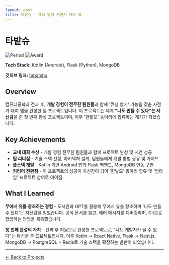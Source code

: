 ```yaml
---
layout: post
title: 타밭슈 - 큐싱 방지 자전거 대여 앱
---
```


# 타밭슈

![Period](https://img.shields.io/badge/Period-2024-blue) ![Award](https://img.shields.io/badge/Award-교내%20대회%20수상-gold)

**Tech Stack:** Kotlin (Android), Flask (Python), MongoDB

**깃허브 링크:** [tabatshu](https://github.com/YUJAEYUN/Tabatshu)

## Overview

컴퓨터공학과 전과 후, **개발 경험이 전무한 팀원들**과 함께 '큐싱 방지' 기능을 갖춘 자전거 대여 앱을 완성한 팀 프로젝트입니다. 이 프로젝트는 제게 **"나도 만들 수 있다"는 자신감**을 준 첫 번째 완성 프로젝트이며, 이후 '한밭모' 동아리에 합류하는 계기가 되었습니다.

## Key Achievements

- **교내 대회 수상** - 개발 경험 전무한 팀원들과 함께 프로젝트 완성 및 시연 성공
- **팀 리더십** - 기술 스택 선정, 아키텍처 설계, 팀원들에게 개발 방법 공유 및 가이드
- **풀스택 개발** - Kotlin 기반 Android 앱과 Flask 백엔드, MongoDB 연동 구현
- **커리어 전환점** - 이 프로젝트의 성공이 자신감이 되어 '한밭모' 동아리 합류 및 '썸타임' 프로젝트 참여로 이어짐

## What I Learned

**무에서 유를 창조하는 경험** - 도서관과 GPT를 활용해 무에서 유를 창조하며 '나도 만들 수 있다'는 자신감을 얻었습니다. 공식 문서를 읽고, 에러 메시지를 디버깅하며, Git으로 협업하는 방법을 체득했습니다.

**첫 번째 완성의 가치** - 전과 후 처음으로 완성한 프로젝트로, "나도 개발자가 될 수 있다"는 확신을 준 프로젝트입니다. 이후 Kotlin → React Native, Flask → Nest.js, MongoDB → PostgreSQL + Redis로 기술 스택을 확장하는 발판이 되었습니다.

---

[← Back to Projects](/#projects)
